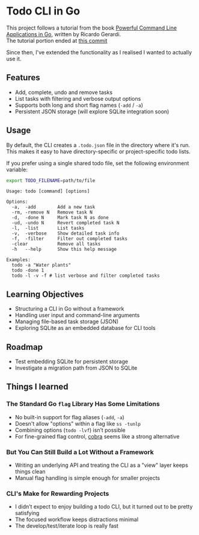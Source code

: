 # Todo CLI in Go

This project follows a tutorial from the book [Powerful Command Line Applications in Go](https://pragprog.com/titles/rggo/), written by Ricardo Gerardi.  
The tutorial portion ended at [this commit](https://github.com/dwrcx/tut-todo-cli/commit/8fc91c2842ab17308dbb3310227d835dab22faea)

Since then, I've extended the functionality as I realised I wanted to actually use it.

## Features
- Add, complete, undo and remove tasks
- List tasks with filtering and verbose output options
- Supports both long and short flag names (`-add` / `-a`)
- Persistent JSON storage (will explore SQLite integration soon)

## Usage

By default, the CLI creates a `.todo.json` file in the directory where it's run.  
This makes it easy to have directory-specific or project-specific todo lists.

If you prefer using a single shared todo file, set the following environment variable:
```sh
export TODO_FILENAME=path/to/file
```

```
Usage: todo [command] [options]

Options:
  -a,  -add        Add a new task
  -rm, -remove N   Remove task N
  -d,  -done N     Mark task N as done
  -ud, -undo N     Revert completed task N
  -l,  -list       List tasks
  -v,  -verbose    Show detailed task info
  -f,  -filter     Filter out completed tasks
  -clear           Remove all tasks
  -h   --help      Show this help message

Examples:
  todo -a "Water plants"
  todo -done 1
  todo -l -v -f # list verbose and filter completed tasks
```

## Learning Objectives
- Structuring a CLI in Go without a framework
- Handling user input and command-line arguments
- Managing file-based task storage (JSON)
- Exploring SQLite as an embedded database for CLI tools

## Roadmap
- Test embedding SQLite for persistent storage
- Investigate a migration path from JSON to SQLite

## Things I learned

### The Standard Go `flag` Library Has Some Limitations
- No built-in support for flag aliases (`-add`, `-a`)
- Doesn't allow "options" within a flag like `ss -tunlp`
- Combining options (`todo -lvf`) isn’t possible
- For fine-grained flag control, [cobra](https://github.com/spf13/cobra) seems like a strong alternative

### But You Can Still Build a Lot Without a Framework
- Writing an underlying API and treating the CLI as a "view" layer keeps things clean
- Manual flag handling is simple enough for smaller projects

### CLI's Make for Rewarding Projects
- I didn’t expect to enjoy building a todo CLI, but it turned out to be pretty satisfying
- The focused workflow keeps distractions minimal
- The develop/test/iterate loop is really fast
